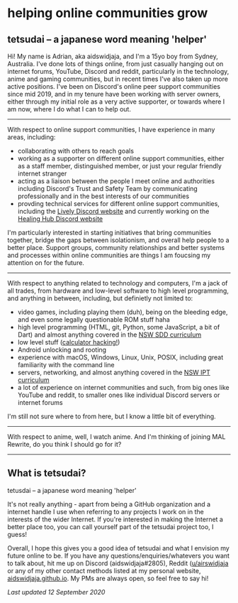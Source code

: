 # helping online communities grow
## tetsudai – a japanese word meaning 'helper'

Hi! My name is Adrian, aka aidswidjaja, and I'm a 15yo boy from Sydney, Australia. I've done lots of things online, from just casually hanging out on internet forums, YouTube, Discord and reddit, particularly in the technology, anime and gaming communities, but in recent times I've also taken up more active positions. I've been on Discord's online peer support communities since mid 2019, and in my tenure have been working with server owners, either through my initial role as a very active supporter, or towards where I am now, where I do what I can to help out.

***

With respect to online support communities, I have experience in many areas, including:
- collaborating with others to reach goals
- working as a supporter on different online support communities, either as a staff member, distinguished member, or just your regular friendly internet stranger
- acting as a liaison between the people I meet online and authorities including Discord's Trust and Safety Team by communicating professionally and in the best interests of our communities
- provding technical services for different online support communities, including the [Lively Discord website](https://livelydiscord.netlify.com) and currently working on the [Healing Hub Discord website](https://github.com/tetsudai/HealingHub)

I'm particularly interested in starting initiatives that bring communities together, bridge the gaps between isolationism, and overall help people to a better place. Support groups, community relationships and better systems and processes within online communities are things I am foucsing my attention on for the future.

***

With respect to anything related to technology and computers, I'm a jack of all trades, from hardware and low-level software to high level programming, and anything in between, including, but definietly not limited to:
- video games, including playing them (duh), being on the bleeding edge, and even some legally questionable ROM stuff haha
- high level programming (HTML, git, Python, some JavaScript, a bit of Dart) and almost anything covered in the [NSW SDD curriculum](https://educationstandards.nsw.edu.au/wps/portal/nesa/11-12/stage-6-learning-areas/technologies/software-design-development)
- low level stuff ([calculator hacking!](https://tinyurl.com/fxesplus-convert))
- Android unlocking and rooting
- experience with macOS, Windows, Linux, Unix, POSIX, including great familiarity with the command line 
- servers, networking, and almost anything covered in the [NSW IPT curriculum](https://educationstandards.nsw.edu.au/wps/portal/nesa/11-12/stage-6-learning-areas/technologies/information-processes-technology-syllabus)
- a lot of experience on internet communities and such, from big ones like YouTube and reddit, to smaller ones like individual Discord servers or internet forums

I'm still not sure where to from here, but I know a little bit of everything.

***

With respect to anime, well, I watch anime. And I'm thinking of joining MAL Rewrite, do you think I should go for it?

***

## What is tetsudai?

tetusdai – a japanese word meaning 'helper'

It's not really anything - apart from being a GitHub organization and a internet handle I use when referring to any projects I work on in the interests of the wider Internet. If you're interested in making the Internet a better place too, you can call yourself part of the tetsudai project too, I guess!

Overall, I hope this gives you a good idea of tetsudai and what I envision my future online to be. If you have any questions/enquiries/whatevers you want to talk about, hit me up on Discord (aidswidjaja#2805), Reddit ([u/airswidjaja](https://reddit.com/u/airswidjaja) or any of my other contact methods listed at my personal website, [aidswidjaja.github.io](https://aidswidjaja.github.io). My PMs are always open, so feel free to say hi!


*Last updated 12 September 2020*
